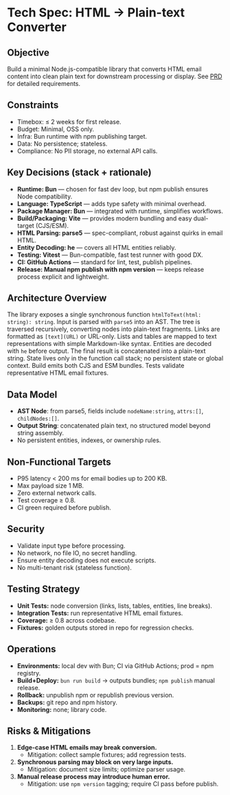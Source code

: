 # Tech Spec: HTML → Plain-text Converter

## Objective
Build a minimal Node.js-compatible library that converts HTML email content into clean plain text for downstream processing or display. See [PRD](./prd.md) for detailed requirements.

## Constraints
- Timebox: ≤ 2 weeks for first release.
- Budget: Minimal, OSS only.
- Infra: Bun runtime with npm publishing target.
- Data: No persistence; stateless.
- Compliance: No PII storage, no external API calls.

## Key Decisions (stack + rationale)
- **Runtime: Bun** — chosen for fast dev loop, but npm publish ensures Node compatibility.
- **Language: TypeScript** — adds type safety with minimal overhead.
- **Package Manager: Bun** — integrated with runtime, simplifies workflows.
- **Build/Packaging: Vite** — provides modern bundling and easy dual-target (CJS/ESM).
- **HTML Parsing: parse5** — spec-compliant, robust against quirks in email HTML.
- **Entity Decoding: he** — covers all HTML entities reliably.
- **Testing: Vitest** — Bun-compatible, fast test runner with good DX.
- **CI: GitHub Actions** — standard for lint, test, publish pipelines.
- **Release: Manual npm publish with npm version** — keeps release process explicit and lightweight.

## Architecture Overview
The library exposes a single synchronous function `htmlToText(html: string): string`. Input is parsed with `parse5` into an AST. The tree is traversed recursively, converting nodes into plain-text fragments. Links are formatted as `[text](URL)` or URL-only. Lists and tables are mapped to text representations with simple Markdown-like syntax. Entities are decoded with `he` before output. The final result is concatenated into a plain-text string. State lives only in the function call stack; no persistent state or global context. Build emits both CJS and ESM bundles. Tests validate representative HTML email fixtures.

## Data Model
- **AST Node**: from parse5, fields include `nodeName:string`, `attrs:[]`, `childNodes:[]`.
- **Output String**: concatenated plain text, no structured model beyond string assembly.
- No persistent entities, indexes, or ownership rules.

## Non-Functional Targets
- P95 latency < 200 ms for email bodies up to 200 KB.
- Max payload size 1 MB.
- Zero external network calls.
- Test coverage ≥ 0.8.
- CI green required before publish.

## Security
- Validate input type before processing.
- No network, no file IO, no secret handling.
- Ensure entity decoding does not execute scripts.
- No multi-tenant risk (stateless function).

## Testing Strategy
- **Unit Tests:** node conversion (links, lists, tables, entities, line breaks).
- **Integration Tests:** run representative HTML email fixtures.
- **Coverage:** ≥ 0.8 across codebase.
- **Fixtures:** golden outputs stored in repo for regression checks.

## Operations
- **Environments:** local dev with Bun; CI via GitHub Actions; prod = npm registry.
- **Build+Deploy:** `bun run build` → outputs bundles; `npm publish` manual release.
- **Rollback:** unpublish npm or republish previous version.
- **Backups:** git repo and npm history.
- **Monitoring:** none; library code.

## Risks & Mitigations
1. **Edge-case HTML emails may break conversion.**
   - Mitigation: collect sample fixtures; add regression tests.
2. **Synchronous parsing may block on very large inputs.**
   - Mitigation: document size limits; optimize parser usage.
3. **Manual release process may introduce human error.**
   - Mitigation: use `npm version` tagging; require CI pass before publish.
